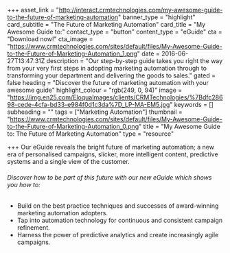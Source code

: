 +++
asset_link = "http://interact.crmtechnologies.com/my-awesome-guide-to-the-future-of-marketing-automation"
banner_type = "highlight"
card_subtitle = "The Future of Marketing Automation"
card_title = "My Awesome Guide to:"
contact_type = "button"
content_type = "eGuide"
cta = "Download now!"
cta_image = "https://www.crmtechnologies.com/sites/default/files/My-Awesome-Guide-to-the-Future-of-Marketing-Automation_1.png"
date = 2016-06-27T13:47:31Z
description = "Our step-by-step guide takes you right the way from your very first steps in adopting marketing automation through to transforming your department and delivering the goods to sales."
gated = false
heading = "Discover the future of marketing automation with your awesome guide"
highlight_colour = "rgb(249, 0, 94)"
image = "https://img.en25.com/EloquaImages/clients/CRMTechnologies/%7Bdfc28698-cede-4cfa-bd33-e984f0d1c3da%7D_LP-MA-EM5.jpg"
keywords = []
subheading = ""
tags = ["Marketing Automation"]
thumbnail = "https://www.crmtechnologies.com/sites/default/files/My-Awesome-Guide-to-the-Future-of-Marketing-Automation_0.png"
title = "My Awesome Guide to: The Future of Marketing Automation"
type = "resource"

+++
Our eGuide reveals the bright future of marketing automation; a new era of personalised campaigns, slicker, more intelligent content, predictive systems and a single view of the customer.

###### Discover how to be part of this future with our new eGuide which shows you how to: 

* Build on the best practice techniques and successes of award-winning marketing automation adopters.
* Tap into automation technology for continuous and consistent campaign refinement.
* Harness the power of predictive analytics and create increasingly agile campaigns.